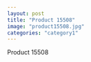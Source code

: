 ```yaml
---
layout: post
title: "Product 15508"
image: "product15508.jpg"
categories: "category1"
---
```

Product 15508
